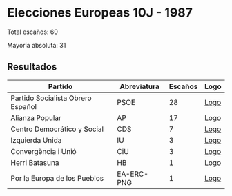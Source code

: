 # Elecciones Europeas 10J - 1987

Total escaños: 60

Mayoría absoluta: 31

## Resultados

| Partido | Abreviatura | Escaños | Logo |
| - | - | - | - |
| Partido Socialista Obrero Español | PSOE | 28 | [Logo](https://github.com/playzzz/Pactos/blob/master/Logos/PSOE.jpg?raw=true)
| Alianza Popular | AP | 17 | [Logo](https://github.com/playzzz/Pactos/blob/master/Logos/AP.jpg?raw=true)
| Centro Democrático y Social | CDS | 7 | [Logo](https://github.com/playzzz/Pactos/blob/master/Logos/CDS.jpg?raw=true)
| Izquierda Unida | IU | 3 | [Logo](https://github.com/playzzz/Pactos/blob/master/Logos/IU.jpg?raw=true)
| Convergència i Unió | CiU | 3 | [Logo](https://github.com/playzzz/Pactos/blob/master/Logos/CIU.jpg?raw=true)
| Herri Batasuna | HB | 1 | [Logo](https://github.com/playzzz/Pactos/blob/master/Logos/HB.jpg?raw=true)
| Por la Europa de los Pueblos | EA-ERC-PNG | 1 | [Logo](https://github.com/playzzz/Pactos/blob/master/Logos/PEP.jpg?raw=true)
